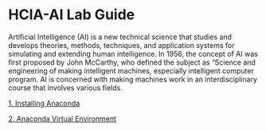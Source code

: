 # HCIA-AI Lab Guide

Artificial Intelligence (AI) is a new technical science that studies and develops theories, methods, techniques, and application systems for simulating and extending human intelligence. In 1956, the concept of AI was first proposed by John McCarthy, who defined the subject as “Science and engineering of making intelligent machines, especially intelligent computer program. AI is concerned with making machines work in an interdisciplinary course that involves various fields.

[1. Installing Anaconda](01_Installing_Anaconda/Readme.md)

[2. Anaconda Virtual Environment](02_Anaconda_Virtual_Env/Readme.md)
